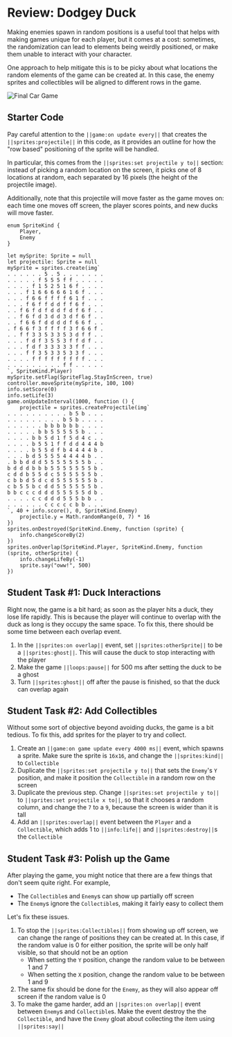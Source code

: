 # Review: Dodgey Duck

Making enemies spawn in random positions is a useful tool that helps with making games unique for each player, but it comes at a cost: sometimes, the randomization can lead to elements being weirdly positioned, or make them unable to interact with your character.

One approach to help mitigate this is to be picky about what locations the random elements of the game can be created at. In this case, the enemy sprites and collectibles will be aligned to different rows in the game.

![Final Car Game](/static/courses/csintro1/review/dodgey-duck.gif)

## Starter Code

Pay careful attention to the ``||game:on update every||`` that creates the ``||sprites:projectile||`` in this code, as it provides an outline for how the "row based" positioning of the sprite will be handled.

In particular, this comes from the ``||sprites:set projectile y to||`` section: instead of picking a random location on the screen, it picks one of 8 locations at random, each separated by 16 pixels (the height of the projectile image).

Additionally, note that this projectile will move faster as the game moves on: each time one moves off screen, the player scores points, and new ducks will move faster.

```blocks
enum SpriteKind {
    Player,
    Enemy
}

let mySprite: Sprite = null
let projectile: Sprite = null
mySprite = sprites.create(img`
. . . . . . 5 . 5 . . . . . . . 
. . . . . f 5 5 5 f f . . . . . 
. . . . f 1 5 2 5 1 6 f . . . . 
. . . f 1 6 6 6 6 6 1 6 f . . . 
. . . f 6 6 f f f f 6 1 f . . . 
. . . f 6 f f d d f f 6 f . . . 
. . f 6 f d f d d f d f 6 f . . 
. . f 6 f d 3 d d 3 d f 6 f . . 
. . f 6 6 f d d d d f 6 6 f . . 
. f 6 6 f 3 f f f f 3 f 6 6 f . 
. . f f 3 3 5 3 3 5 3 d f f . . 
. . . f d f 3 5 5 3 f f d f . . 
. . . f d f 3 3 3 3 3 f f . . . 
. . . f f 3 5 3 3 5 3 3 f . . . 
. . . . f f f f f f f f f . . . 
. . . . . . . . . f f . . . . . 
`, SpriteKind.Player)
mySprite.setFlag(SpriteFlag.StayInScreen, true)
controller.moveSprite(mySprite, 100, 100)
info.setScore(0)
info.setLife(3)
game.onUpdateInterval(1000, function () {
    projectile = sprites.createProjectile(img`
. . . . . . . . . . b 5 b . . . 
. . . . . . . . . b 5 b . . . . 
. . . . . . b b b b b b . . . . 
. . . . . b b 5 5 5 5 5 b . . . 
. . . . b b 5 d 1 f 5 d 4 c . . 
. . . . b 5 5 1 f f d d 4 4 4 b 
. . . . b 5 5 d f b 4 4 4 4 b . 
. . . b d 5 5 5 5 4 4 4 4 b . . 
. b b d d d 5 5 5 5 5 5 5 b . . 
b d d d b b b 5 5 5 5 5 5 5 b . 
c d d b 5 5 d c 5 5 5 5 5 5 b . 
c b b d 5 d c d 5 5 5 5 5 5 b . 
c b 5 5 b c d d 5 5 5 5 5 5 b . 
b b c c c d d d 5 5 5 5 5 d b . 
. . . . c c d d d 5 5 5 b b . . 
. . . . . . c c c c c b b . . . 
`, 40 + info.score(), 0, SpriteKind.Enemy)
    projectile.y = Math.randomRange(0, 7) * 16
})
sprites.onDestroyed(SpriteKind.Enemy, function (sprite) {
    info.changeScoreBy(2)
})
sprites.onOverlap(SpriteKind.Player, SpriteKind.Enemy, function (sprite, otherSprite) {
    info.changeLifeBy(-1)
    sprite.say("oww!", 500)
})
```

## Student Task #1: Duck Interactions

Right now, the game is a bit hard; as soon as the player hits a duck, they lose life rapidly. This is because the player will continue to overlap with the duck as long is they occupy the same space. To fix this, there should be some time between each overlap event.

1. In the ``||sprites:on overlap||`` event, set ``||sprites:otherSprite||`` to be a ``||sprites:ghost||``. This will cause the duck to stop interacting with the player
2. Make the game ``||loops:pause||`` for 500 ms after setting the duck to be a ghost
3. Turn ``||sprites:ghost||`` off after the pause is finished, so that the duck can overlap again

## Student Task #2: Add Collectibles

Without some sort of objective beyond avoiding ducks, the game is a bit tedious. To fix this, add sprites for the player to try and collect.

1. Create an ``||game:on game update every 4000 ms||`` event, which spawns a sprite. Make sure the sprite is ``16x16``, and change the ``||sprites:kind||`` to ``Collectible``
2. Duplicate the ``||sprites:set projectile y to||`` that sets the ``Enemy``'s ``Y`` position, and make it position the ``Collectible`` in a random row on the screen
3. Duplicate the previous step. Change ``||sprites:set projectile y to||`` to ``||sprites:set projectile x to||``, so that it chooses a random column, and change the ``7`` to a ``9``, because the screen is wider than it is tall
4. Add an ``||sprites:overlap||`` event between the ``Player`` and a ``Collectible``, which adds 1 to ``||info:life||`` and ``||sprites:destroy||``s the ``Collectible``

## Student Task #3: Polish up the Game

After playing the game, you might notice that there are a few things that don't seem quite right. For example,

* The ``Collectible``s and ``Enemy``s can show up partially off screen
* The ``Enemy``s ignore the ``Collectible``s, making it fairly easy to collect them

Let's fix these issues.

1. To stop the ``||sprites:Collectibles||`` from showing up off screen, we can change the range of positions they can be created at. In this case, if the random value is 0 for either position, the sprite will be only half visible, so that should not be an option
    * When setting the ``Y`` position, change the random value to be between 1 and 7
    * When setting the ``X`` position, change the random value to be between 1 and 9
2. The same fix should be done for the ``Enemy``, as they will also appear off screen if the random value is 0
3. To make the game harder, add an ``||sprites:on overlap||`` event between ``Enemy``s and ``Collectible``s. Make the event destroy the the ``Collectible``, and have the ``Enemy`` gloat about collecting the item using ``||sprites:say||``
